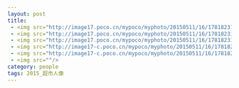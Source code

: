 ```yaml
---
layout: post
title:  
 - <img src="http://image17.poco.cn/mypoco/myphoto/20150511/16/17818231320150511163702055.jpg?681x1024_120"/>
 - <img src="http://image17.poco.cn/mypoco/myphoto/20150511/16/17818231320150511163710097.jpg?681x1024_120"/>
 - <img src="http://image17.poco.cn/mypoco/myphoto/20150511/16/17818231320150511163718022.jpg?676x1024_120"/>
 - <img src="http://image17-c.poco.cn/mypoco/myphoto/20150511/16/17818231320150511163727075.jpg?1024x681_120"/>
 - <img src="http://image17-c.poco.cn/mypoco/myphoto/20150511/16/1781823132015051116373906.jpg?681x1024_120"/>
 - <img src=""/>
category: people
tags: 2015_超市人像
---
```


